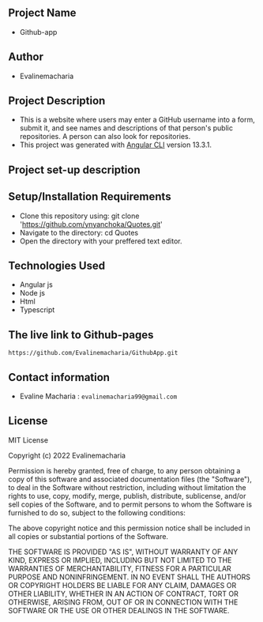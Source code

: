 


## Project Name
* Github-app

## Author
* Evalinemacharia

## Project Description
* This is a website where users may enter a GitHub username into a form, submit it, and see names and descriptions of that person's public repositories. A person can also look for repositories.
* This project was generated with [Angular CLI](https://github.com/angular/angular-cli) version 13.3.1.

## Project set-up description
## Setup/Installation Requirements
- Clone this repository using:
   git clone 'https://github.com/ynyanchoka/Quotes.git'
- Navigate to the directory:
     cd Quotes
- Open the directory with your preffered text editor.
    


## Technologies Used
* Angular js
* Node js
* Html
* Typescript


## The live link to Github-pages
`https://github.com/Evalinemacharia/GithubApp.git`

## Contact information
+ Evaline Macharia : `evalinemacharia99@gmail.com`

## License
MIT License

Copyright (c) 2022 Evalinemacharia

Permission is hereby granted, free of charge, to any person obtaining a copy of this software and associated documentation files (the "Software"), to deal in the Software without restriction, including without limitation the rights to use, copy, modify, merge, publish, distribute, sublicense, and/or sell copies of the Software, and to permit persons to whom the Software is furnished to do so, subject to the following conditions:

The above copyright notice and this permission notice shall be included in all copies or substantial portions of the Software.

THE SOFTWARE IS PROVIDED "AS IS", WITHOUT WARRANTY OF ANY KIND, EXPRESS OR IMPLIED, INCLUDING BUT NOT LIMITED TO THE WARRANTIES OF MERCHANTABILITY, FITNESS FOR A PARTICULAR PURPOSE AND NONINFRINGEMENT. IN NO EVENT SHALL THE AUTHORS OR COPYRIGHT HOLDERS BE LIABLE FOR ANY CLAIM, DAMAGES OR OTHER LIABILITY, WHETHER IN AN ACTION OF CONTRACT, TORT OR OTHERWISE, ARISING FROM, OUT OF OR IN CONNECTION WITH THE SOFTWARE OR THE USE OR OTHER DEALINGS IN THE SOFTWARE.



